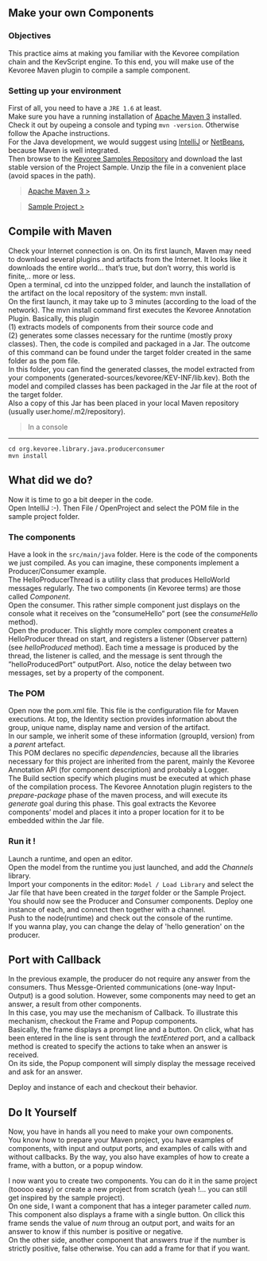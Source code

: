 Make your own Components
---------------

### Objectives
This practice aims at making you familiar with the Kevoree compilation chain and the KevScript engine. To this end, you will make use of the Kevoree Maven plugin to compile a sample component.

### Setting up your environment
First of all, you need to have a `JRE 1.6` at least.    
Make sure you have a running installation of [Apache Maven 3](http://maven.apache.org/download.cgi) installed. Check it out by oupeing a console and typing `mvn -version`. Otherwise follow the Apache instructions.    
For the Java development, we would suggest using [IntelliJ](http://www.jetbrains.com/idea/download/index.html) or [NetBeans](https://netbeans.org/downloads/index.html), because Maven is well integrated.       
Then browse to the [Kevoree Samples Repository](https://github.com/kevoree/kevoree-samples/releases "Title") and download the last stable version of the Project Sample. Unzip the file in a convenient place (avoid spaces in the path). 

> [Apache Maven 3 >](http://maven.apache.org/download.cgi)    

> [Sample Project >](https://github.com/kevoree/kevoree-samples/releases)

Compile with Maven
---------------

Check your Internet connection is on. On its first launch, Maven may need to download several plugins and artifacts from the Internet. It looks like it downloads the entire world... that’s true, but don’t worry, this world is finite,.. more or less.   
Open a terminal, cd into the unzipped folder, and launch the installation of the artifact on the local repository of the system: mvn install.    
On the first launch, it may take up to 3 minutes (according to the load of the network). The mvn install command first executes the Kevoree Annotation Plugin. Basically, this plugin    
(1) extracts models of components from their source code and    
(2) generates some classes necessary for the runtime (mostly proxy classes). Then, the code is compiled and packaged in a Jar.
The outcome of this command can be found under the target folder created in the same folder as the pom file.   
In this folder, you can find the generated classes, the model extracted from your components (generated-sources/kevoree/KEV-INF/lib.kev). Both the model and compiled classes has been packaged in the Jar file at the root of the target folder.   
Also a copy of this Jar has been placed in your local Maven repository (usually user.home/.m2/repository).

>In a console   
***************
```
cd org.kevoree.library.java.producerconsumer
mvn install
```


What did we do?
---------------

Now it is time to go a bit deeper in the code.   
Open IntelliJ :-). Then File / OpenProject and select the POM file in the sample project folder.

### The components

Have a look in the `src/main/java` folder. Here is the code of the components we just compiled. As you can imagine, these components implement a Producer/Consumer example.   
The HelloProducerThread is a utility class that produces HelloWorld messages regularly. The two components (in Kevoree terms) are those called *Component*.   
Open the consumer. This rather simple component just displays on the console what it receives on the ”consumeHello” port (see the *consumeHello* method).   
Open the producer. This slightly more complex component creates a HelloProducer thread on start, and registers a listener (Observer pattern) (see *helloProduced* method). Each time a message is produced by the thread, the listener is called, and the message is sent through the ”helloProducedPort” outputPort. Also, notice the delay between two messages, set by a property of the component.

### The POM

Open now the pom.xml file. This file is the configuration file for Maven executions.
At top, the Identity section provides information about the group, unique name, display name and version of the artifact.   
In our sample, we inherit some of these information (groupId, version) from a *parent* artefact.    
This POM declares no specific *dependencies*, because all the libraries necessary for this project are inherited from the parent, mainly the Kevoree Annotation API (for component description) and probably a Logger.   
The Build section specify which plugins must be executed at which phase of the compilation process. The Kevoree Annotation plugin registers to the *prepare-package* phase of the maven process, and will execute its *generate* goal during this phase. This goal extracts the Kevoree components’ model and places it into a proper location for it to be embedded within the Jar file.


### Run it !
Launch a runtime, and open an editor.   
Open the model from the runtime you just launched, and add the *Channels* library.   
Import your components in the editor: `Model / Load Library` and select the Jar file that have been created in the *target* folder or the Sample Project.   
You should now see the Producer and Consumer components. Deploy one instance of each, and connect then together with a channel.   
Push to the node(runtime) and check out the console of the runtime.   
If you wanna play, you can change the delay of 'hello generation' on the producer.



Port with Callback
---------------

In the previous example, the producer do not require any answer from the consumers. Thus Messge-Oriented communications (one-way Input-Output) is a good solution. However, some components may need to get an answer, a result from other components.    
In this case, you may use the mechanism of Callback. To illustrate this mechanism, checkout the Frame and Popup components.    
Basically, the frame displays a prompt line and a button. On click, what has been entered in the line is sent through the *textEntered* port, and a callback method is created to specify the actions to take when an answer is received.   
On its side, the Popup component will simply display the message received and ask for an answer.    

Deploy and instance of each and checkout their behavior.



Do It Yourself
---------------

Now, you have in hands all you need to make your own components.   
You know how to prepare your Maven project, you have examples of components, with input and output ports, and examples of calls with and without callbacks. By the way, you also have examples of how to create a frame, with a button, or a popup window.   

I now want you to create two components. You can do it in the same project (tooooo easy) or create a new project from scratch (yeah !... you can still get inspired by the sample project).    
On one side, I want a component that has a integer parameter called *num*. This component also displays a frame with a single button. On cllick this frame sends the value of *num* throug an output port, and waits for an answer to know if this number is positive or negative.    
On the other side, another component that answers *true* if the number is strictly positive, false otherwise. You can add a frame for that if you want.